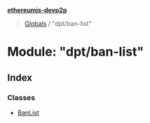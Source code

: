 **[ethereumjs-devp2p](../README.md)**

> [Globals](../README.md) / "dpt/ban-list"

# Module: "dpt/ban-list"

## Index

### Classes

* [BanList](../classes/_dpt_ban_list_.banlist.md)
